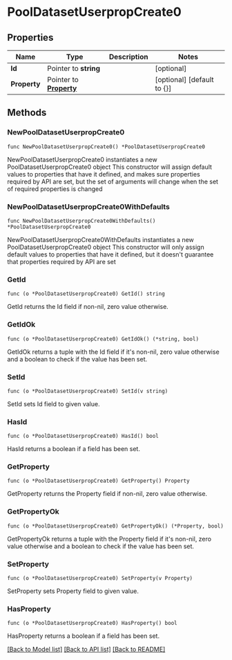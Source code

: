 # PoolDatasetUserpropCreate0

## Properties

Name | Type | Description | Notes
------------ | ------------- | ------------- | -------------
**Id** | Pointer to **string** |  | [optional] 
**Property** | Pointer to [**Property**](Property.md) |  | [optional] [default to {}]

## Methods

### NewPoolDatasetUserpropCreate0

`func NewPoolDatasetUserpropCreate0() *PoolDatasetUserpropCreate0`

NewPoolDatasetUserpropCreate0 instantiates a new PoolDatasetUserpropCreate0 object
This constructor will assign default values to properties that have it defined,
and makes sure properties required by API are set, but the set of arguments
will change when the set of required properties is changed

### NewPoolDatasetUserpropCreate0WithDefaults

`func NewPoolDatasetUserpropCreate0WithDefaults() *PoolDatasetUserpropCreate0`

NewPoolDatasetUserpropCreate0WithDefaults instantiates a new PoolDatasetUserpropCreate0 object
This constructor will only assign default values to properties that have it defined,
but it doesn't guarantee that properties required by API are set

### GetId

`func (o *PoolDatasetUserpropCreate0) GetId() string`

GetId returns the Id field if non-nil, zero value otherwise.

### GetIdOk

`func (o *PoolDatasetUserpropCreate0) GetIdOk() (*string, bool)`

GetIdOk returns a tuple with the Id field if it's non-nil, zero value otherwise
and a boolean to check if the value has been set.

### SetId

`func (o *PoolDatasetUserpropCreate0) SetId(v string)`

SetId sets Id field to given value.

### HasId

`func (o *PoolDatasetUserpropCreate0) HasId() bool`

HasId returns a boolean if a field has been set.

### GetProperty

`func (o *PoolDatasetUserpropCreate0) GetProperty() Property`

GetProperty returns the Property field if non-nil, zero value otherwise.

### GetPropertyOk

`func (o *PoolDatasetUserpropCreate0) GetPropertyOk() (*Property, bool)`

GetPropertyOk returns a tuple with the Property field if it's non-nil, zero value otherwise
and a boolean to check if the value has been set.

### SetProperty

`func (o *PoolDatasetUserpropCreate0) SetProperty(v Property)`

SetProperty sets Property field to given value.

### HasProperty

`func (o *PoolDatasetUserpropCreate0) HasProperty() bool`

HasProperty returns a boolean if a field has been set.


[[Back to Model list]](../README.md#documentation-for-models) [[Back to API list]](../README.md#documentation-for-api-endpoints) [[Back to README]](../README.md)


